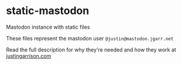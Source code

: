 # static-mastodon
Mastodon instance with static files

These files represent the mastodon user `@justin@mastodon.jgarr.net`

Read the full description for why they're needed and how they work at [justingarrison.com](https://justingarrison.com)